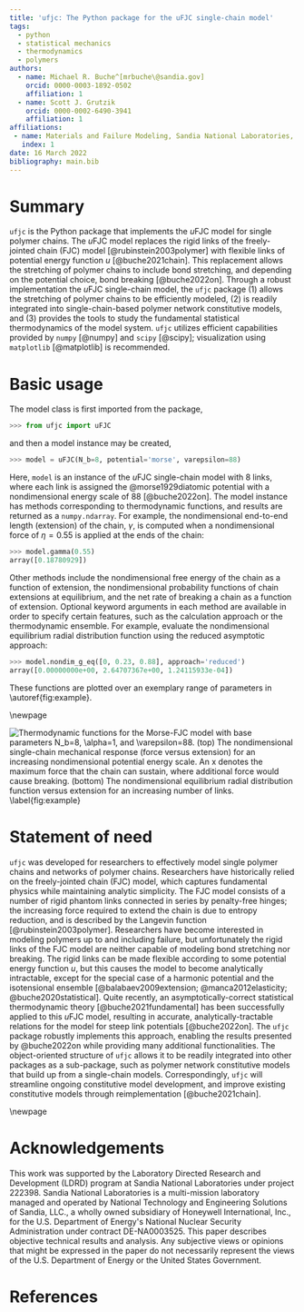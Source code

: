 ```yaml
---
title: 'ufjc: The Python package for the uFJC single-chain model'
tags:
  - python
  - statistical mechanics
  - thermodynamics
  - polymers
authors:
  - name: Michael R. Buche^[mrbuche\@sandia.gov]
    orcid: 0000-0003-1892-0502
    affiliation: 1
  - name: Scott J. Grutzik
    orcid: 0000-0002-6490-3941
    affiliation: 1
affiliations:
 - name: Materials and Failure Modeling, Sandia National Laboratories, Albuquerque, NM 87185, USA
   index: 1
date: 16 March 2022
bibliography: main.bib
---
```


# Summary

``ufjc`` is the Python package that implements the $u$FJC model for single polymer chains.
The $u$FJC model replaces the rigid links of the freely-jointed chain (FJC) model [@rubinstein2003polymer] with flexible links of potential energy function $u$ [@buche2021chain].
This replacement allows the stretching of polymer chains to include bond stretching, and depending on the potential choice, bond breaking [@buche2022on].
Through a robust implementation the $u$FJC single-chain model, the ``ufjc`` package 
(1) allows the stretching of polymer chains to be efficiently modeled,
(2) is readily integrated into single-chain-based polymer network constitutive models, and
(3) provides the tools to study the fundamental statistical thermodynamics of the model system.
``ufjc`` utilizes efficient capabilities provided by ``numpy`` [@numpy] and ``scipy`` [@scipy]; visualization using ``matplotlib`` [@matplotlib] is recommended.

# Basic usage

The model class is first imported from the package,

```python
>>> from ufjc import uFJC
```

and then a model instance may be created,

```python
>>> model = uFJC(N_b=8, potential='morse', varepsilon=88)
```

Here, ``model`` is an instance of the $u$FJC single-chain model with 8 links, where each link is assigned the @morse1929diatomic potential with a nondimensional energy scale of 88 [@buche2022on].
The model instance has methods corresponding to thermodynamic functions, and results are returned as a ``numpy.ndarray``.
For example, the nondimensional end-to-end length (extension) of the chain, $\gamma$, is computed when a nondimensional force of $\eta=0.55$ is applied at the ends of the chain:

```python
>>> model.gamma(0.55)
array([0.18780929])
```

Other methods include the nondimensional free energy of the chain as a function of extension, the nondimensional probability functions of chain extensions at equilibrium, and the net rate of breaking a chain as a function of extension.
Optional keyword arguments in each method are available in order to specify certain features, such as the calculation approach or the thermodynamic ensemble.
For example, evaluate the nondimensional equilibrium radial distribution function using the reduced asymptotic approach:

```python
>>> model.nondim_g_eq([0, 0.23, 0.88], approach='reduced')
array([0.00000000e+00, 2.64707367e+00, 1.24115933e-04])
```

These functions are plotted over an exemplary range of parameters in \autoref{fig:example}.

\newpage

![
  Thermodynamic functions for the Morse-FJC model with base parameters $N_b=8$, $\alpha=1$, and $\varepsilon=88$.
  (top) The nondimensional single-chain mechanical response (force versus extension) for an increasing nondimensional potential energy scale.
  An x denotes the maximum force that the chain can sustain, where additional force would cause breaking.
  (bottom) The nondimensional equilibrium radial distribution function versus extension for an increasing number of links.
\label{fig:example}](figure.png)

# Statement of need

``ufjc`` was developed for researchers to effectively model single polymer chains and networks of polymer chains.
Researchers have historically relied on the freely-jointed chain (FJC) model, which captures fundamental physics while maintaining analytic simplicity.
The FJC model consists of a number of rigid phantom links connected in series by penalty-free hinges; the increasing force required to extend the chain is due to entropy reduction, and is described by the Langevin function [@rubinstein2003polymer].
Researchers have become interested in modeling polymers up to and including failure, but unfortunately the rigid links of the FJC model are neither capable of modeling bond stretching nor breaking.
The rigid links can be made flexible according to some potential energy function $u$, but this causes the model to become analytically intractable, except for the special case of a harmonic potential and the isotensional ensemble [@balabaev2009extension; @manca2012elasticity; @buche2020statistical].
Quite recently, an asymptotically-correct statistical thermodynamic theory [@buche2021fundamental] has been successfully applied to this $u$FJC model, resulting in accurate, analytically-tractable relations for the model for steep link potentials [@buche2022on].
The ``ufjc`` package robustly implements this approach, enabling the results presented by @buche2022on while providing many additional functionalities.
The object-oriented structure of ``ufjc`` allows it to be readily integrated into other packages as a sub-package, such as polymer network constitutive models that build up from a single-chain models.
Correspondingly, ``ufjc`` will streamline ongoing constitutive model development, and improve existing constitutive models through reimplementation [@buche2021chain].

\newpage

# Acknowledgements

This work was supported by the Laboratory Directed Research and Development (LDRD) program at Sandia National Laboratories under project 222398.
Sandia National Laboratories is a multi-mission laboratory managed and operated by National Technology and Engineering Solutions of Sandia, LLC., a wholly owned subsidiary of Honeywell International, Inc., for the U.S. Department of Energy's National Nuclear Security Administration under contract DE-NA0003525.
This paper describes objective technical results and analysis.
Any subjective views or opinions that might be expressed in the paper do not necessarily represent the views of the U.S. Department of Energy or the United States Government.

# References
